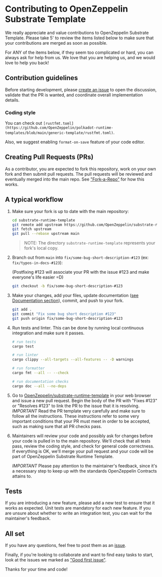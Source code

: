 # Contributing to OpenZeppelin Substrate Template

We really appreciate and value contributions to OpenZeppelin Substrate Template. Please take 5' to review the items listed below to make sure that your contributions are merged as soon as possible.

For ANY of the items below, if they seem too complicated or hard, you can always ask for help from us. We love that you are helping us, and we would love to help you back!

## Contribution guidelines

Before starting development, please [create an issue](https://github.com/OpenZeppelin/substrate-runtime-template/issues/new/choose) to open the discussion, validate that the PR is wanted, and coordinate overall implementation details.

### Coding style

You can check out `[rustfmt.toml](https://github.com/OpenZeppelin/polkadot-runtime-templates/blob/main/generic-template/rustfmt.toml)`.

Also, we suggest enabling `format-on-save` feature of your code editor.


## Creating Pull Requests (PRs)

As a contributor, you are expected to fork this repository, work on your own fork and then submit pull requests. The pull requests will be reviewed and eventually merged into the main repo. See ["Fork-a-Repo"](https://help.github.com/articles/fork-a-repo/) for how this works.

## A typical workflow

1. Make sure your fork is up to date with the main repository:

    ```sh
    cd substrate-runtime-template
    git remote add upstream https://github.com/OpenZeppelin/substrate-runtime-template.git
    git fetch upstream
    git pull --rebase upstream main
    ```

    > NOTE: The directory `substrate-runtime-template` represents your fork's local copy.

2. Branch out from `main` into `fix/some-bug-short-description-#123` (ex: `fix/typos-in-docs-#123`):

    (Postfixing #123 will associate your PR with the issue #123 and make everyone's life easier =D)

    ```sh
    git checkout -b fix/some-bug-short-description-#123
    ```

3. Make your changes, add your files, update documentation ([see Documentation section](#documentation)), commit, and push to your fork.

    ```sh
    git add .
    git commit "Fix some bug short description #123"
    git push origin fix/some-bug-short-description-#123
    ```

4. Run tests and linter. This can be done by running local continuous integration and make sure it passes.

    ```bash
    # run tests
    cargo test

    # run linter
    cargo clippy --all-targets --all-features -- -D warnings

    # run formatter
    cargo fmt --all -- --check

    # run documentation checks
    cargo doc --all --no-deps
    ```

5. Go to [OpenZeppelin/substrate-runtime-template](https://github.com/OpenZeppelin/substrate-runtime-template) in your web browser and issue a new pull request.
    Begin the body of the PR with "Fixes #123" or "Resolves #123" to link the PR to the issue that it is resolving.
    *IMPORTANT* Read the PR template very carefully and make sure to follow all the instructions. These instructions
    refer to some very important conditions that your PR must meet in order to be accepted, such as making sure that all PR checks pass.

6. Maintainers will review your code and possibly ask for changes before your code is pulled in to the main repository. We'll check that all tests pass, review the coding style, and check for general code correctness. If everything is OK, we'll merge your pull request and your code will be part of OpenZeppelin Substrate Runtime Template.

    *IMPORTANT* Please pay attention to the maintainer's feedback, since it's a necessary step to keep up with the standards OpenZeppelin Contracts attains to.


## Tests

If you are introducing a new feature, please add a new test to ensure that it works as expected. Unit tests are mandatory for each new feature. If you are unsure about whether to write an integration test, you can wait for the maintainer's feedback.

## All set

If you have any questions, feel free to post them as an [issue](https://github.com/OpenZeppelin/substrate-runtime-template/issues).

Finally, if you're looking to collaborate and want to find easy tasks to start, look at the issues we marked as ["Good first issue"](https://github.com/OpenZeppelin/substrate-runtime-template/labels/good%20first%20issue).

Thanks for your time and code!
